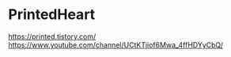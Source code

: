 # PrintedHeart

https://printed.tistory.com/
https://www.youtube.com/channel/UCtKTjiof6Mwa_4ffHDYyCbQ/
